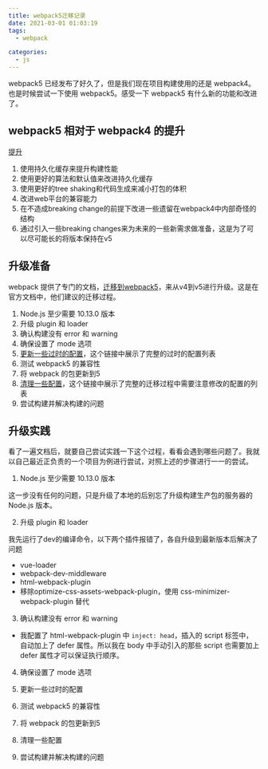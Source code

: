 ```yaml
---
title: webpack5迁移记录
date: 2021-03-01 01:03:19
tags:
  - webpack

categories:
  - js
---
```


webpack5 已经发布了好久了，但是我们现在项目构建使用的还是 webpack4。也是时候尝试一下使用 webpack5。感受一下 webpack5 有什么新的功能和改进了。

## webpack5 相对于 webpack4 的提升

[提升](https://webpack.js.org/blog/2020-10-10-webpack-5-release/#general-direction)

1. 使用持久化缓存来提升构建性能
2. 使用更好的算法和默认值来改进持久化缓存
3. 使用更好的tree shaking和代码生成来减小打包的体积
4. 改进web平台的兼容能力
5. 在不造成breaking change的前提下改进一些遗留在webpack4中内部奇怪的结构
6. 通过引入一些breaking changes来为未来的一些新需求做准备，这是为了可以尽可能长的将版本保持在v5

## 升级准备

webpack 提供了专门的文档，[迁移到webpack5](https://webpack.js.org/migrate/5/)，来从v4到v5进行升级。这是在官方文档中，他们建议的迁移过程。

1. Node.js 至少需要 10.13.0 版本
2. 升级 plugin 和 loader
3. 确认构建没有 error 和 warning
4. 确保设置了 mode 选项
5. [更新一些过时的配置](https://webpack.js.org/migrate/5/#update-outdated-options)，这个链接中展示了完整的过时的配置列表
6. 测试 webpack5 的兼容性
7. 将 webpack 的包更新到5
8. [清理一些配置](https://webpack.js.org/migrate/5/#clean-up-configuration)，这个链接中展示了完整的迁移过程中需要注意修改的配置的列表
9. 尝试构建并解决构建的问题

## 升级实践

看了一遍文档后，就要自己尝试实践一下这个过程，看看会遇到哪些问题了。我就以自己最近正负责的一个项目为例进行尝试，对照上述的步骤进行一一的尝试。

1. Node.js 至少需要 10.13.0 版本

这一步没有任何的问题，只是升级了本地的后别忘了升级构建生产包的服务器的 Node.js 版本。

2. 升级 plugin 和 loader

我先运行了dev的编译命令，以下两个插件报错了，各自升级到最新版本后解决了问题

- vue-loader
- webpack-dev-middleware
- html-webpack-plugin
- 移除optimize-css-assets-webpack-plugin，使用 css-minimizer-webpack-plugin 替代

3. 确认构建没有 error 和 warning

- 我配置了 html-webpack-plugin 中 `inject: head`，插入的 script 标签中，自动加上了 defer 属性。所以我在 body 中手动引入的那些 script 也需要加上 defer 属性才可以保证执行顺序。

4. 确保设置了 mode 选项

5. 更新一些过时的配置

6. 测试 webpack5 的兼容性

7. 将 webpack 的包更新到5

8. 清理一些配置

9. 尝试构建并解决构建的问题
